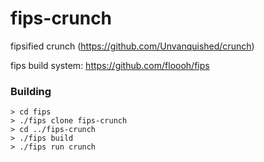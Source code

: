 fips-crunch
=========

fipsified crunch (https://github.com/Unvanquished/crunch)

fips build system: https://github.com/floooh/fips

### Building

```
> cd fips
> ./fips clone fips-crunch
> cd ../fips-crunch
> ./fips build
> ./fips run crunch
```
